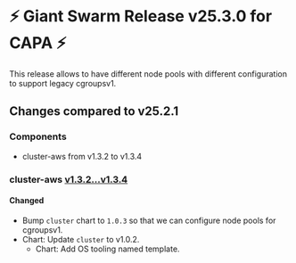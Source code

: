 # :zap: Giant Swarm Release v25.3.0 for CAPA :zap:

This release allows to have different node pools with different configuration to support legacy cgroupsv1.

## Changes compared to v25.2.1

### Components

- cluster-aws from v1.3.2 to v1.3.4

### cluster-aws [v1.3.2...v1.3.4](https://github.com/giantswarm/cluster-aws/compare/v1.3.2...v1.3.4)

#### Changed

- Bump `cluster` chart to `1.0.3` so that we can configure node pools for cgroupsv1.
- Chart: Update `cluster` to v1.0.2.
  - Chart: Add OS tooling named template.
